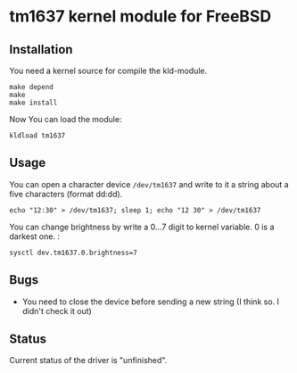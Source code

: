 # tm1637 kernel module for FreeBSD

## Installation

You need a kernel source for compile the kld-module.

```
make depend
make
make install
```
Now You can load the module:
```
kldload tm1637
```

## Usage

You can open a character device `/dev/tm1637` and write to it a string about a five characters (format dd:dd).

```
echo "12:30" > /dev/tm1637; sleep 1; echo "12 30" > /dev/tm1637
```

You can change brightness by write a 0...7 digit to kernel variable. 0 is a darkest one.
:
```
sysctl dev.tm1637.0.brightness=7
```

## Bugs

* You need to close the device before sending a new string (I think so. I didn't check it out)

## Status

Current status of the driver is "unfinished".

